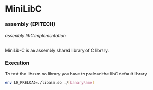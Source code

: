# **MiniLibC**
###  assembly {EPITECH}
###### assembly libC implementation

MiniLib-C is an assembly shared library of C library.

### **Execution**

To test the libasm.so library you have to preload the libC default library.

```sh
env LD_PRELOAD=./libasm.so ./[banaryName]
```

